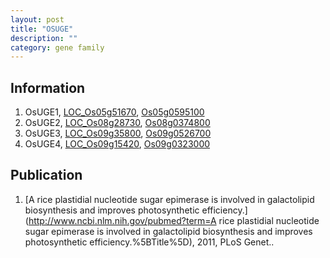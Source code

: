 ```yaml
---
layout: post
title: "OSUGE"
description: ""
category: gene family
---
```


## Information
1. OsUGE1, [LOC_Os05g51670](http://rice.plantbiology.msu.edu/cgi-bin/ORF_infopage.cgi?orf=LOC_Os05g51670), [Os05g0595100](http://rapdb.dna.affrc.go.jp/viewer/gbrowse_details/irgsp1?name=Os05g0595100)
2. OsUGE2, [LOC_Os08g28730](http://rice.plantbiology.msu.edu/cgi-bin/ORF_infopage.cgi?orf=LOC_Os08g28730), [Os08g0374800](http://rapdb.dna.affrc.go.jp/viewer/gbrowse_details/irgsp1?name=Os08g0374800)
3. OsUGE3, [LOC_Os09g35800](http://rice.plantbiology.msu.edu/cgi-bin/ORF_infopage.cgi?orf=LOC_Os09g35800), [Os09g0526700](http://rapdb.dna.affrc.go.jp/viewer/gbrowse_details/irgsp1?name=Os09g0526700)
4. OsUGE4, [LOC_Os09g15420](http://rice.plantbiology.msu.edu/cgi-bin/ORF_infopage.cgi?orf=LOC_Os09g15420), [Os09g0323000](http://rapdb.dna.affrc.go.jp/viewer/gbrowse_details/irgsp1?name=Os09g0323000)

## Publication
1. [A rice plastidial nucleotide sugar epimerase is involved in galactolipid biosynthesis and improves photosynthetic efficiency.](http://www.ncbi.nlm.nih.gov/pubmed?term=A rice plastidial nucleotide sugar epimerase is involved in galactolipid biosynthesis and improves photosynthetic efficiency.%5BTitle%5D), 2011, PLoS Genet..


